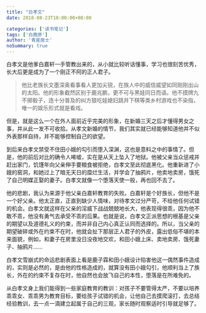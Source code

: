 ```yaml
---
title: "白孝文"
date: 2018-08-23T18:00:00+08:00

categories: ['读书笔记']
tags: ['白鹿原']
author: '青崖居士'
noSummary: true
---
```


白孝文是他爹白嘉轩一手管教出来的，从小就比较听话懂事，学习也很刻苦优秀，长大后更是成为了一个刚正不阿的正人君子。

> 他比老族长文墨深奥看事看人更加尖锐，在族人中的威信威望如同刚刚出山的太阳。他的形象截然区别于鹿兆鹏，更不可与黑娃同日而语。他不摸牌九不掷骰子，连十分普及的纠方狼吃娃媳妇跳井下棋等类乡村游戏也不染指，唯一的娱乐形式就是看戏。

但是，就是这么一个在外人面前近乎完美的形象，在新婚三天之后才懂得男女之事，并从此一发不可收拾。从孝文新婚的情节，我们其实就已经能够知道他并不似外表那样自持，并不能够控制自己的欲望。

到后来白孝文禁受不住田小娥的勾引而堕入深渊，这也是意料之中的事情了。但是，他的前后对比的确令人唏嘘，实在是从天上坠入了地狱。他被父亲当众惩戒并赶出家门，饥馑年向父亲伸手要粮食被拒绝，白孝文至此彻底黑化。他重新进了小娥的窑洞，和她过上了暗无天日的糜烂生活，并学会了抽鸦片，他卖地卖房，饿死了自己明媒正娶的妻子。白孝文就像一个堕落天使一般，再也回不去了。

他的悲剧，我认为来源于他父亲白嘉轩教育的失败。白嘉轩是个好族长，但他不是一个好父亲。他太正直，正直到缺少人情味，对待孝文过分严苛，不给他任何试错的机会。白孝文就这样在父亲的淫威下战战兢兢地长大，他表现得很乖，因为他不敢不乖，他没有勇气去承受不乖的后果。也就是说，白孝文正派思想的根基是父亲的期望以及道德礼义的约束，而并非自己内心真正认同而选择的。所以，当父亲的期望破碎或外在约束不在时，他就会扯下那层正人君子的外皮，露出低俗不堪的本来面貌，例如，和妻子在房里没日没夜地交欢，和田小娥上床、卖地卖房、饿死妻子、抽鸦片……

白孝文雪崩式的命运悲剧表面上看是鹿子霖和田小娥设计陷害他这一偶然事件造成的，实则是必然的，是由他的性格造成的，就算没有田小娥勾引，他顺利当上了族长，外在的约束不复存在时，他自然也会放飞自己的本性，堕落是在所难免的。

从白孝文身上我们能得到一些家庭教育的教训：对孩子不要管得太严，不要以培养乖乖女、乖乖男为教育目标，要给孩子试错的机会，让他自己去摸爬滚打，去总结经验教训，去一点一滴建立起属于自己的三观，家长随时观察适时引导就足够了。